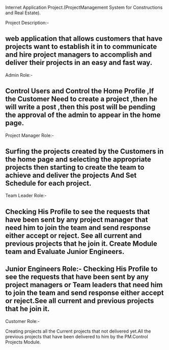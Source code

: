 Internet Application Project.(ProjectManagement System for Constructions and Real Estate).

Project Description:-

web application that allows customers that have projects want to establish it in to communicate and hire
project managers to accomplish and deliver their projects in an easy and fast way.
---------------------------------------------------------------------------------------------------------------
Admin Role:-

Control Users and Control the Home Profile ,If the Customer Need to create a project ,then he will write a post ,then this post will be pending the approval of the admin to appear in the home page.
---------------------------------------------------------------------------------------------------------------
Project Manager Role:-

Surfing the projects created by the Customers in the home page and selecting the appropriate projects then starting to create the team to achieve and deliver the projects And Set Schedule for each project. 
---------------------------------------------------------------------------------------------------------------
Team Leader Role:-

Checking His Profile to see the requests that have been sent by any project manager that need him to join the team and send response either accept or reject.
See all current and previous projects that he join it.
Create Module team and Evaluate Junior Engineers. 
---------------------------------------------------------------------------------------------------------------
Junior Engineers Role:-
Checking His Profile to see the requests that have been sent by any project managers or Team leaders that need him to join the team and send response either accept or reject.See all current and previous projects that he join it.
---------------------------------------------------------------------------------------------------------------
Customer Role:-

Creating projects all the Current projects that not delivered yet.All the previous projects that have been delivered to him by the PM.Control Projects Module.
